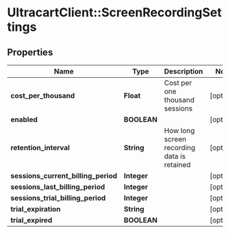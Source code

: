 # UltracartClient::ScreenRecordingSettings

## Properties
Name | Type | Description | Notes
------------ | ------------- | ------------- | -------------
**cost_per_thousand** | **Float** | Cost per one thousand sessions | [optional] 
**enabled** | **BOOLEAN** |  | [optional] 
**retention_interval** | **String** | How long screen recording data is retained | [optional] 
**sessions_current_billing_period** | **Integer** |  | [optional] 
**sessions_last_billing_period** | **Integer** |  | [optional] 
**sessions_trial_billing_period** | **Integer** |  | [optional] 
**trial_expiration** | **String** |  | [optional] 
**trial_expired** | **BOOLEAN** |  | [optional] 


